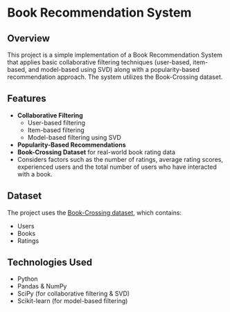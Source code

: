 # Book Recommendation System

## Overview
This project is a simple implementation of a Book Recommendation System that applies basic collaborative filtering techniques (user-based, item-based, and model-based using SVD) along with a popularity-based recommendation approach. The system utilizes the Book-Crossing dataset.

## Features
- **Collaborative Filtering**
  - User-based filtering
  - Item-based filtering
  - Model-based filtering using SVD
- **Popularity-Based Recommendations**
- **Book-Crossing Dataset** for real-world book rating data
- Considers factors such as the number of ratings, average rating scores, experienced users and the total number of users who have interacted with a book.

## Dataset
The project uses the [Book-Crossing dataset](https://www.kaggle.com/datasets/syedjaferk/book-crossing-dataset), which contains:
- Users
- Books
- Ratings

## Technologies Used
- Python
- Pandas & NumPy
- SciPy (for collaborative filtering & SVD)
- Scikit-learn (for model-based filtering)
